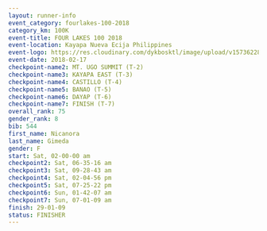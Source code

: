 ```yaml
---
layout: runner-info 
event_category: fourlakes-100-2018 
category_km: 100K 
event-title: FOUR LAKES 100 2018 
event-location: Kayapa Nueva Ecija Philippines 
event-logo: https://res.cloudinary.com/dykbosktl/image/upload/v1573622832/Logo/logo_1_hdutmh.jpg 
event-date: 2018-02-17 
checkpoint-name2: MT. UGO SUMMIT (T-2) 
checkpoint-name3: KAYAPA EAST (T-3) 
checkpoint-name4: CASTILLO (T-4) 
checkpoint-name5: BANAO (T-5) 
checkpoint-name6: DAYAP (T-6) 
checkpoint-name7: FINISH (T-7) 
overall_rank: 75
gender_rank: 8
bib: 544
first_name: Nicanora
last_name: Gimeda
gender: F
start: Sat, 02-00-00 am
checkpoint2: Sat, 06-35-16 am
checkpoint3: Sat, 09-28-43 am
checkpoint4: Sat, 02-04-56 pm
checkpoint5: Sat, 07-25-22 pm
checkpoint6: Sun, 01-42-07 am
checkpoint7: Sun, 07-01-09 am
finish: 29-01-09
status: FINISHER
---
```

